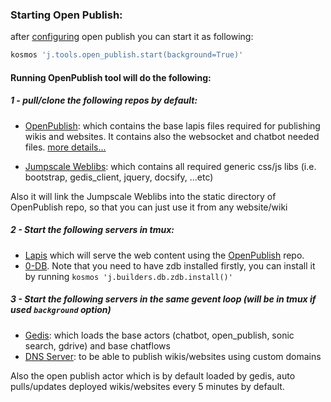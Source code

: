 ### Starting Open Publish:

after [configuring](./configure.md) open publish you can start it as following:

```bash
kosmos 'j.tools.open_publish.start(background=True)'
```

#### Running OpenPublish tool will do the following:

##### 1 - pull/clone the following repos by default:
- [OpenPublish](https://github.com/threefoldtech/OpenPublish): which contains the base lapis files required for 
publishing wikis and websites. It contains also the websocket and chatbot needed files. 
[more details...](https://github.com/threefoldtech/OpenPublish)

- [Jumpscale Weblibs](https://github.com/threefoldtech/jumpscale_weblibs): which contains all required generic css/js 
libs (i.e. bootstrap, gedis_client, jquery, docsify, ...etc)

Also it will link the Jumpscale Weblibs into the static directory of OpenPublish repo, so that you can just use it from 
any website/wiki

##### 2 - Start the following servers in tmux:
- [Lapis](https://leafo.net/lapis/reference/getting_started.html) which will serve the web content using the 
[OpenPublish](https://github.com/threefoldtech/OpenPublish) repo.
- [0-DB](https://github.com/threefoldtech/0-db). Note that you need to have zdb installed firstly, you can install it
by running `kosmos 'j.builders.db.zdb.install()'`

##### 3 - Start the following servers in the same gevent loop (will be in tmux if used `background` option)
- [Gedis](https://github.com/threefoldtech/digitalmeX/tree/master/docs/Gedis): which loads the base actors 
(chatbot, open_publish, sonic search, gdrive) and base chatflows
- [DNS Server](https://github.com/threefoldtech/digitalmeX/tree/master/DigitalMe/servers/dns): to be able to publish
wikis/websites using custom domains

Also the open publish actor which is by default loaded by gedis, auto pulls/updates deployed wikis/websites every
5 minutes by default.
